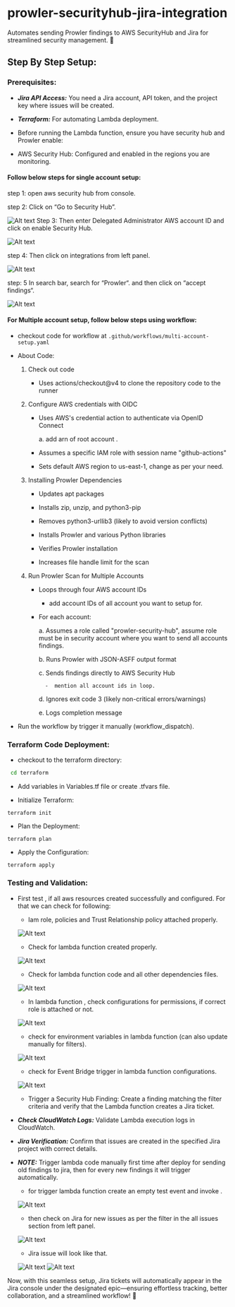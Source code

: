 # prowler-securityhub-jira-integration
Automates sending Prowler findings to AWS SecurityHub and Jira for streamlined security management. 🚀

## Step By Step Setup: 

### Prerequisites:

* ***Jira API Access:*** You need a Jira account, API token, and the project key where issues will be created.

* ***Terraform:*** For automating Lambda deployment.
* Before running the Lambda function, ensure you have security hub and Prowler enable:
- AWS Security Hub: Configured and enabled in the regions you are monitoring.
#### Follow below steps for single account setup:

step 1: open aws security hub from console.

step 2: Click on “Go to Security Hub”.

![Alt text](images/pro-1.png)
Step 3: Then enter Delegated Administrator AWS account ID and click on enable Security Hub.

![Alt text](images/pro-2.png)

step 4: Then click on integrations from left panel.

![Alt text](images/pro-3.png)

step: 5 In search bar, search for “Prowler“. and then click on “accept findings“.

![Alt text](images/pro-4.png)

#### For Multiple account setup, follow below steps using workflow:

* checkout code for workflow at `.github/workflows/multi-account-setup.yaml`
* About Code: 

    1. Check out code

        * Uses actions/checkout@v4 to clone the repository code to the runner

    2. Configure AWS credentials with OIDC

        * Uses AWS's credential action to authenticate via OpenID Connect

            a. add arn of root account .

        * Assumes a specific IAM role with session name "github-actions"

        * Sets default AWS region to us-east-1, change as per your need.

    3. Installing Prowler Dependencies

        * Updates apt packages

        * Installs zip, unzip, and python3-pip

        * Removes python3-urllib3 (likely to avoid version conflicts)

        * Installs Prowler and various Python libraries

        * Verifies Prowler installation

        * Increases file handle limit for the scan

    4. Run Prowler Scan for Multiple Accounts


        * Loops through four AWS account IDs

            * add account IDs of all account you want to setup for.


        * For each account:

            a. Assumes a role called "prowler-security-hub", assume role must be in security account where you want to send all accounts findings.

            b. Runs Prowler with JSON-ASFF output format

            c. Sends findings directly to AWS Security Hub 

                -  mention all account ids in loop.

            d. Ignores exit code 3 (likely non-critical errors/warnings)

            e. Logs completion message

- Run the workflow by trigger it manually (workflow_dispatch).

### Terraform Code Deployment: 

- checkout to the terraform directory:

```bash
 cd terraform
```
- Add variables in Variables.tf file or create .tfvars file.

- Initialize Terraform:

```hcl
terraform init
```

- Plan the Deployment:

``` hcl
terraform plan
```

- Apply the Configuration:

```hcl
terraform apply
```
### Testing and Validation:
- First test , if all aws resources created successfully and configured. For that we can check for following:

    - Iam role, policies and Trust Relationship policy attached properly.

    ![Alt text](images/pro-5.png)

    - Check for lambda function created properly.

    ![Alt text](images/pro-6.png)

    - Check for lambda function code and all other dependencies files.

    ![Alt text](images/pro-7.png)

    - In lambda function , check configurations for permissions, if correct role is attached or not.

    ![Alt text](images/pro-8.png)

    - check for environment variables in lambda function (can also update manually for filters).

    ![Alt text](images/pro-9.png)

    - check for Event Bridge trigger in lambda function configurations.

    ![Alt text](images/pro-11.png)

    - Trigger a Security Hub Finding: Create a finding matching the filter criteria and verify that the Lambda function creates a Jira ticket.

- ***Check CloudWatch Logs:*** Validate Lambda execution logs in CloudWatch.

- ***Jira Verification:*** Confirm that issues are created in the specified Jira project with correct details.

- ***NOTE:***  Trigger lambda code manually first time after deploy for sending old findings to jira, then for every new findings it will trigger automatically.

    - for trigger lambda function create an empty test event and invoke .

    ![Alt text](images/pro-13.png)

    - then check on Jira for new issues as per the filter in the all issues section from left panel.

    ![Alt text](images/pro-14.png)

    - Jira issue will look like that.

    ![Alt text](images/pro-17.png)
    ![Alt text](images/pro-16.png)
 

Now, with this seamless setup, Jira tickets will automatically appear in the Jira console under the designated epic—ensuring effortless tracking, better collaboration, and a streamlined workflow! 🚀
